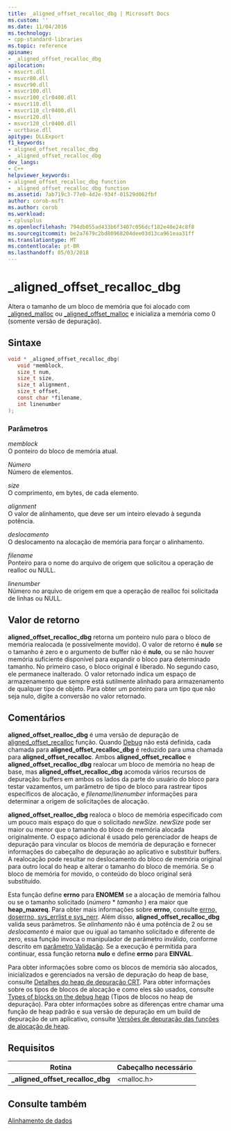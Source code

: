 ```yaml
---
title: _aligned_offset_recalloc_dbg | Microsoft Docs
ms.custom: ''
ms.date: 11/04/2016
ms.technology:
- cpp-standard-libraries
ms.topic: reference
apiname:
- _aligned_offset_recalloc_dbg
apilocation:
- msvcrt.dll
- msvcr80.dll
- msvcr90.dll
- msvcr100.dll
- msvcr100_clr0400.dll
- msvcr110.dll
- msvcr110_clr0400.dll
- msvcr120.dll
- msvcr120_clr0400.dll
- ucrtbase.dll
apitype: DLLExport
f1_keywords:
- aligned_offset_recalloc_dbg
- _aligned_offset_recalloc_dbg
dev_langs:
- C++
helpviewer_keywords:
- aligned_offset_recalloc_dbg function
- _aligned_offset_recalloc_dbg function
ms.assetid: 7ab719c3-77e0-4d2e-934f-01529d062fbf
author: corob-msft
ms.author: corob
ms.workload:
- cplusplus
ms.openlocfilehash: 794db055ad433b6f3407c056dcf182e40e24c8f8
ms.sourcegitcommit: be2a7679c2bd80968204dee03d13ca961eaa31ff
ms.translationtype: MT
ms.contentlocale: pt-BR
ms.lasthandoff: 05/03/2018
---
```

# <a name="alignedoffsetrecallocdbg"></a>_aligned_offset_recalloc_dbg

Altera o tamanho de um bloco de memória que foi alocado com [_aligned_malloc](aligned-malloc.md) ou [_aligned_offset_malloc](aligned-offset-malloc.md) e inicializa a memória como 0 (somente versão de depuração).

## <a name="syntax"></a>Sintaxe

```C
void * _aligned_offset_recalloc_dbg(
   void *memblock,
   size_t num,
   size_t size,
   size_t alignment,
   size_t offset,
   const char *filename,
   int linenumber
);
```

### <a name="parameters"></a>Parâmetros

*memblock*<br/>
O ponteiro do bloco de memória atual.

*Número*<br/>
Número de elementos.

*size*<br/>
O comprimento, em bytes, de cada elemento.

*alignment*<br/>
O valor de alinhamento, que deve ser um inteiro elevado à segunda potência.

*deslocamento*<br/>
O deslocamento na alocação de memória para forçar o alinhamento.

*filename*<br/>
Ponteiro para o nome do arquivo de origem que solicitou a operação de realloc ou NULL.

*linenumber*<br/>
Número no arquivo de origem em que a operação de realloc foi solicitada de linhas ou NULL.

## <a name="return-value"></a>Valor de retorno

**aligned_offset_recalloc_dbg** retorna um ponteiro nulo para o bloco de memória realocada (e possivelmente movido). O valor de retorno é **nulo** se o tamanho é zero e o argumento de buffer não é **nulo**, ou se não houver memória suficiente disponível para expandir o bloco para determinado tamanho. No primeiro caso, o bloco original é liberado. No segundo caso, ele permanece inalterado. O valor retornado indica um espaço de armazenamento que sempre está sutilmente alinhado para armazenamento de qualquer tipo de objeto. Para obter um ponteiro para um tipo que não seja nulo, digite a conversão no valor retornado.

## <a name="remarks"></a>Comentários

**aligned_offset_realloc_dbg** é uma versão de depuração de [aligned_offset_recalloc](aligned-offset-recalloc.md) função. Quando [Debug](../../c-runtime-library/debug.md) não está definida, cada chamada para **aligned_offset_recalloc_dbg** é reduzido para uma chamada para **aligned_offset_recalloc**. Ambos **aligned_offset_recalloc** e **aligned_offset_recalloc_dbg** realocar um bloco de memória no heap de base, mas **aligned_offset_recalloc_dbg** acomoda vários recursos de depuração: buffers em ambos os lados da parte do usuário do bloco para testar vazamentos, um parâmetro de tipo de bloco para rastrear tipos específicos de alocação, e *filename*/*linenumber*  informações para determinar a origem de solicitações de alocação.

**aligned_offset_realloc_dbg** realoca o bloco de memória especificado com um pouco mais espaço do que o solicitado *newSize*. *newSize* pode ser maior ou menor que o tamanho do bloco de memória alocada originalmente. O espaço adicional é usado pelo gerenciador de heaps de depuração para vincular os blocos de memória de depuração e fornecer informações do cabeçalho de depuração ao aplicativo e substituir buffers. A realocação pode resultar no deslocamento do bloco de memória original para outro local do heap e alterar o tamanho do bloco de memória. Se o bloco de memória for movido, o conteúdo do bloco original será substituído.

Esta função define **errno** para **ENOMEM** se a alocação de memória falhou ou se o tamanho solicitado (*número* * *tamanho* ) era maior que **heap_maxreq**. Para obter mais informações sobre **errno**, consulte [errno, doserrno, sys_errlist e sys_nerr](../../c-runtime-library/errno-doserrno-sys-errlist-and-sys-nerr.md). Além disso, **aligned_offset_recalloc_dbg** valida seus parâmetros. Se *alinhamento* não é uma potência de 2 ou se *deslocamento* é maior que ou igual ao tamanho solicitado e diferente de zero, essa função invoca o manipulador de parâmetro inválido, conforme descrito em [parâmetro Validação](../../c-runtime-library/parameter-validation.md). Se a execução é permitida para continuar, essa função retorna **nulo** e define **errno** para **EINVAL**.

Para obter informações sobre como os blocos de memória são alocados, inicializados e gerenciados na versão de depuração do heap de base, consulte [Detalhes do heap de depuração CRT](/visualstudio/debugger/crt-debug-heap-details). Para obter informações sobre os tipos de blocos de alocação e como eles são usados, consulte [Types of blocks on the debug heap](/visualstudio/debugger/crt-debug-heap-details) (Tipos de blocos no heap de depuração). Para obter informações sobre as diferenças entre chamar uma função de heap padrão e sua versão de depuração em um build de depuração de um aplicativo, consulte [Versões de depuração das funções de alocação de heap](/visualstudio/debugger/debug-versions-of-heap-allocation-functions).

## <a name="requirements"></a>Requisitos

|Rotina|Cabeçalho necessário|
|-------------|---------------------|
|**_aligned_offset_recalloc_dbg**|\<malloc.h>|

## <a name="see-also"></a>Consulte também

[Alinhamento de dados](../../c-runtime-library/data-alignment.md)<br/>
